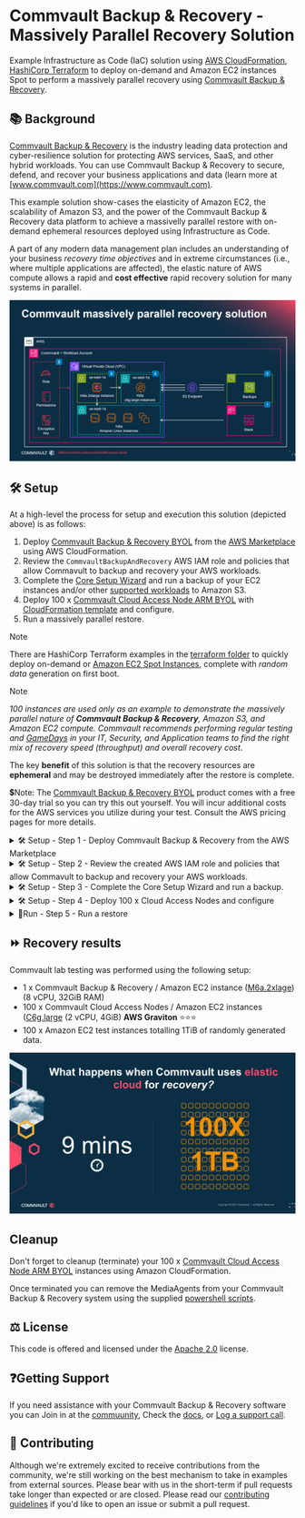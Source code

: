 # Commvault Backup & Recovery - Massively Parallel Recovery Solution

Example Infrastructure as Code (IaC) solution using [AWS CloudFormation](https://aws.amazon.com/cloudformation/), [HashiCorp Terraform](https://www.terraform.io/) to deploy on-demand and  Amazon EC2 instances Spot to perform a massively parallel recovery using [Commvault Backup & Recovery](https://www.commvault.com/platform/products/backup-and-recovery).

## :books: Background

[Commvault Backup & Recovery](https://www.commvault.com/aws) is the industry leading data protection and cyber-resilience solution for protecting AWS services, SaaS, and other hybrid workloads. You can use Commvault Backup & Recovery to secure, defend, and recover your business applications and data (learn more at [www.commvault.com](https://www.commvault.com).

This example solution show-cases the elasticity of Amazon EC2, the scalability of Amazon S3, and the power of the Commvault Backup & Recovery data platform to achieve a massivelly parallel restore with on-demand ephemeral resources deployed using Infrastructure as Code.

A part of any modern data management plan includes an understanding of your business _recovery time objectives_ and in extreme circumstances (i.e., where multiple applications are affected), the elastic nature of AWS compute allows a rapid and **cost effective** rapid recovery solution for many systems in parallel.

![Commvault Massively Parallel Restore - Reference Architecture](https://github.com/mericson-cv/aws-massively-parallel-recovery-solution/blob/main/commvault-massively-parallel-recovery-solution.png)

## :hammer_and_wrench: Setup

At a high-level the process for setup and execution this solution (depicted above) is as follows:
1. Deploy [Commvault Backup & Recovery BYOL](https://aws.amazon.com/marketplace/pp/prodview-ecysdywnipxv6?sr=0-3&ref_=beagle&applicationId=AWSMPContessa) from the [AWS Marketplace](https://aws.amazon.com/marketplace/seller-profile?id=88cecb14-a8b2-49bd-ba1f-58be76108f48) using AWS CloudFormation.
2. Review the ```CommvaultBackupAndRecovery``` AWS IAM role and policies that allow Commavult to backup and recovery your AWS workloads.
3. Complete the [Core Setup Wizard](https://documentation.commvault.com/2023e/essential/86625_quick_start_guide.html#step-3-complete-core-setup-wizard) and run a backup of your EC2 instances and/or other [supported workloads](https://www.commvault.com/supported-technologies/amazon/aws) to Amazon S3.
4. Deploy 100 x [Commvault Cloud Access Node ARM BYOL](https://aws.amazon.com/marketplace/pp/prodview-usqf7gn3ipqke?sr=0-2&ref_=beagle&applicationId=AWSMPContessa) with [CloudFormation template](https://github.com/mericson-cv/aws-massively-parallel-recovery-solution/tree/main/cloudformation) and configure.
5. Run a massively parallel restore.

> [!NOTE]
> There are HashiCorp Terraform examples in the [terraform folder](https://github.com/mericson-cv/aws-massively-parallel-recovery-solution/tree/main/terraform) to quickly deploy on-demand or [Amazon EC2 Spot Instances](https://aws.amazon.com/ec2/spot/), complete with _random data_ generation on first boot. 

> [!NOTE]
> _100 instances are used only as an example to demonstrate the massively parallel nature of __Commvault Backup & Recovery__, Amazon S3, and Amazon EC2 compute. Commvault recommends performing regular testing and [GameDays](https://aws.amazon.com/gameday/) in your IT, Security, and Application teams to find the right mix of recovery speed (throughput) and overall recovery cost_. 

The key **benefit** of this solution is that the recovery resources are __ephemeral__ and may be destroyed immediately after the restore is complete.

💲Note: The [Commvault Backup & Recovery BYOL](https://aws.amazon.com/marketplace/pp/prodview-ecysdywnipxv6?sr=0-3&ref_=beagle&applicationId=AWSMPContessa) product comes with a free 30-day trial so you can try this out yourself. You will incur additional costs for the AWS services you utilize during your test. Consult the AWS pricing pages for more details.

<details>
<summary>🛠️ Setup - Step 1 - Deploy Commvault Backup & Recovery from the AWS Marketplace</summary>

This step deploys Commvault Backup & Recovery as a single Amazon EC2 instance running Microsoft Windows. If you already have a Commvault Backup & Recovery deployment, you may skip this step.

1. Login to [AWS Console](https://aws.amazon.com/console/) as a user that can deploy new Amazon EC2, Amazon S3. and AWS IAM resources using Amazon CloudFormation.
2. Open new browser tab to [AWS Marketplace](https://aws.amazon.com/marketplace) and search for ```Commvault```.
3. Click [Commvault Backup & Recovery BYOL](https://aws.amazon.com/marketplace/pp/prodview-ecysdywnipxv6?sr=0-3&ref_=beagle&applicationId=AWSMPContessa).
4. Select **CloudFormation Template** Fulfilment Option and supply requested information.
6. Select the **I acknowledge that AWS CloudFormation might create IAM resources with custom names.** checkbox.
7. Click **Submit** to deploy.

</details>

<details>
<summary>🛠️ Setup - Step 2 - Review the created AWS IAM role and policies that allow Commavult to backup and recovery your AWS workloads.</summary>

Commvault will create a single AWS IAM Role called `CommvaultBackupAndRecovery`.

Detailed information of the AWS IAM Policies required by Commvault (per AWS workload) may be viewed [here](https://documentation.commvault.com/2023e/essential/101442_requirements_and_usage_for_aws_iam_policies_and_permissions.html#iam-policies).

</details>

<details>
<summary>🛠️ Setup - Step 3 - Complete the Core Setup Wizard and run a backup.</summary>

### Creating a Commvault admin account
1. Obtain your ```Administrator``` password for your newly created ```Commvault Backup & Recovery``` instance.
2. Login using Remote Desktop Protocol (RDP)
3. Wait for the ```******* Starting Commserve image customization ********``` powershell first-boot configuration script to complete. 

> [!NOTE]
> Commvault recommends using [Amazon EC2 Instance Connect](https://aws.amazon.com/about-aws/whats-new/2023/06/amazon-ec2-instance-connect-ssh-rdp-public-ip-address/) for secure access to your Commvault instance _without_ the need to expose public IP addresses, or manage __bastion hosts__.

> [!IMPORTANT]
> *Be patient*, remember that each of the Amazon EBS volumes on the host is being provisioned from Amazon EBS snapshots that are stored in Amazon S3.

A browser will open to complete the remaining setup.

4.	Provide the **Email address** that will be associated with the Commvault ```admin``` user ([break glass account](https://docs.aws.amazon.com/whitepapers/latest/organizing-your-aws-environment/break-glass-access.html)).
5.	Provide the **Password** that will be associated with the Commvault ```admin``` user.
6.	Click **Create account**.
7.	You will be greeted with Command Center login screen. Login with newly created ```admin``` user and password.
8.	Click **OK** to accept the License and Registration warning.

> [!WARNING]
> If you are using a trial license the ```Cloud Storage``` license will be constrained to a maximum of ten (10) concurrent MediaAgents during the restore. If you have a paid Commvault license, you can [submit a request](https://ma.commvault.com/Support/ProductRegistration) to extend your ```Cloud Storage``` license to match your required parallism (i.e., the total number of Access Nodes you will have active in your Commvault environment).

### Completing Commvault Core Setup
Next, you just need to tell Commvault how often you want to run backups, and where to store your backups (i.e., Amazon S3).

1. Click **Let’s get started**.
2. Click **Cloud** in the Add storage page.
3. Provide a **Cloud library Name** (i.e., ```Amazon S3-IA - Backups us-east-1```).
4. Select **Amazon S3** as the Cloud storage Type.
5. Set the **Service host** to ```s3.us-east-1.amazonaws.com``` (your Region may differ).
6. Select **IAM role** for the credentials.
7. Enter the ```**bucket name**``` created during your AWS CloudFormation deployment.

> [!NOTE]
> You can find the bucket name in the AWS CloudFormation Console, in your stack, on the Outputs tab, as CvltCloudLibraryBucketName

9. Leave **Storage class**, as the default S3 Standard-Infrequent Access (S3 Standard-IA).
10. Enter the **Deduplication DB location**, use the volume pre-setup, pre-formatted with correct block-size (i.e., ```H:\Amqzon-S3-IA-DDB```)
11. Click **Save** to accept defaults for your server plan.

Consider [upgrading your Commvault software](https://documentation.commvault.com/2023e/essential/120686_downloading_software_on_demand.html) to the latest Maintenance Release before moving to the next step.

### Deploying some test Amazon EC2 instances
If you are simply testing this solution, navigate to the [terraform](https://github.com/mericson-cv/aws-massively-parallel-recovery-solution/blob/main/terraform/100-amazon-ec2-instances%20(10GB%20random%20data)/main.tf) file where you can find an example to deploy one hundred (100) on-demand Amazon EC2 test hosts.

### Run an initial backup
You will need an initial backup of your protected workloads before you can run a massively parallel restore. Assuming you used the terraform example above, perform the following to configure and run a backup.
1. [Add your AWS account](https://documentation.commvault.com/2023e/essential/121660_configuring_backups_for_amazon_ec2_instances.html#add-hypervisor) to Commvault Backup & Recovery.
2. Create an [Amazon EC2 group](https://documentation.commvault.com/2023e/essential/121660_configuring_backups_for_amazon_ec2_instances.html#add-vm-group) to auto-discover EC2 instances and protect them.
3. Run a **[backup](https://documentation.commvault.com/2023e/essential/121676_backing_up_amazon_ec2_instances_on_demand.html)**
</details>

<details>

<summary>🛠️ Setup - Step 4 - Deploy 100 x Cloud Access Nodes and configure</summary>
OK, it's time to setup your set of parallel **Cloud Access Nodes**, Commvault uses Cloud Access Nodes to perform backup, replication, restores. Commvault recommends [AWS Graviton](https://aws.amazon.com/ec2/graviton/) based Access Nodes for best price-performance and so you can meet your [Shared Sustainabiltiy Responsibility](https://docs.aws.amazon.com/wellarchitected/latest/sustainability-pillar/the-shared-responsibility-model.html) in AWS. 

You can acclerate recovery time by increasing the number of Access Nodes used, allowing more parallel recovery activities to run at the same time. Not only does this increase business agility, it also saves cost as you are only paying for what you use (_during the restore_).

1. Navigate to **Manage > CommCell** and enable **Requires authcode for installation** toggle.
2. Click the **authcode** and save it somewhere safe, you will need it next.
3. Download the 100 x Amazon EC2 Cloud Access Nodes [```template.yml```](https://github.com/mericson-cv/aws-massively-parallel-recovery-solution/tree/main/cloudformation/100x%20Cloud%20Access%20Nodes) and update to match your environment. You will find instructions at the top of the template for performing updates

```
#
# INSTRUCTIONS: 
# - Ensure AWS Account where instances are deployed has an AWS IAM role called 'CommvaultBackupAndRecovery' (this role is created during deployment of the 'Commvault Backup & Recovery BYOL' product in AWS Marketplace).
# - Update all occurrences of the KeyName parameter to a Key pair Name in your AWS account.
# - Update all occurrences of the SubnetId parameter with the Subnet ID that your 'Commvault Backup & Recovery' instance resides within - this allows use of Commvault HotAdd recovery
# - Update all occurrences of the GroupSet parameter with a Security group ID that allows incoming TCP (8400, 8403) and ICMP (PING) from the 'Commbvault Backup & Recovery' instance.
# - Optionally update the ImageId, InstanceType
# 
# INSTRUCTIONS to auto-register instances with your Commvault Backup & Recovery instance
# - Replace all occurrences of the -CSHost parameter (see UserData section) to include the IPv4 address of your 'Commvault Backup & Recovery' instance.
# - Replace all occurrences of the -CSName parameter (see UserData section) to match the fully-qualified hostname returned by `nslookup <YOUR-CS-HOST>` (or your CommServe friendly name as shown in Commvault Command Center home screen).
# - Obtain the authcode for your CommServe and replace all occurrences of -authcode parameter (see UserData section).
#
```
4. Create and launch a new AWS CloudFormation Stack with your customized ```template.yml``` using either the [console](https://docs.aws.amazon.com/AWSCloudFormation/latest/UserGuide/cfn-using-console.html) or the [AWS CLI](https://docs.aws.amazon.com/AWSCloudFormation/latest/UserGuide/cfn-using-cli.html).
5. Navigate to **Manage > Server groups** and click **Add server group**
6. Provide a freeform text **Name** for your group. This group will contain all of the Access Nodes you just deployed using CloudFormation.
7. Select **automatic association** and add a rule with the following settings, then click **Save**
```
Client Scope - Clients in this CommCell
Rule: Package Installed == Virtual Server
Rule: OS Version contains 'Amazon Linux'
Rule: Power State == ON
```
9. Navigate to your previously configured [Amazon EC2 group](https://documentation.commvault.com/2023e/essential/159097_updating_amazon_ec2_vm_group.html) and add your **group** for the access nodes.
10. Add a new [entity setting](https://documentation.commvault.com/2023e/essential/132683_adding_setting_for_servers_and_server_groups.html) called ```nStartAgentThreads``` with the values specified below, and click **Save**.

| Setting | Value |
| ------- | ----- |
| **Name:** | ```nStartAgentThreads``` |
| **Entity:** | Select your previously created server group |
| **Category:** | ```VirtualServer``` |
| **Type:** | ```Integer``` |
| **Value:** | ```100``` |
12. Add a new entity-based additional setting called ```MaxRestoreStreams``` and set to ``100``.

| Setting | Value |
| ------- | ----- |
| **Name:** | ```MaxRestoreStreams``` |
| **Entity:** | Select your previously created server group |
| **Category:** | ```VirtualServer``` |
| **Type:** | ```Integer``` |
| **Value:** | ```100``` |
13. Open **Commvault CommCell Console** and noativate to the Cloud library where your backups are stored, expand the libarry right-click **Mount-Path**.
14. Select **Share Mount Path**
15. Click the **Share** button and add each new Access Node with an _Access Mode_ of ```Read```
16. Click **Save**

> [!NOTE]
> You can use Amazon EC2 Spot Instances for your Cloud Access Nodes, but if the instance is reclaimed during the recovery, the restore will fail for any instance(s) being restored by the reclaimed instance. See the Cloudformation [```template.yml```](https://github.com/mericson-cv/aws-massively-parallel-recovery-solution/blob/main/cloudformation/100x%20Cloud%20Access%20Nodes%20(Spot%20Market)/template.yml) to deploy your Access Nodes from the Spot Market.
</details>

<details>

<summary>🏃Run - Step 5 - Run a restore</summary>

Simply [run a restore](https://documentation.commvault.com/2023e/essential/87257_restoring_full_amazon_ec2_instance_in_place.html) from **Commvault Commvault Center** 
</details>

## ⏩ Recovery results

Commvault lab testing was performed using the following setup:
- 1 x Commvault Backup & Recovery / Amazon EC2 instance ([M6a.2xlage](https://aws.amazon.com/ec2/instance-types/m6a/)) (8 vCPU, 32GiB RAM)
- 100 x Commvault Cloud Access Nodes / Amazon EC2 instances ([C6g.large](https://aws.amazon.com/ec2/instance-types/c6g/) (2 vCPU, 4GiB) **AWS Graviton** ⭐⭐⭐
- 100 x Amazon EC2 test instances totalling 1TiB of randomly generated data.

![Test Result](commvault-massively-parallel-recovery-result.png)

## Cleanup
   
Don't forget to cleanup (terminate) your 100 x [Commvault Cloud Access Node ARM BYOL](https://aws.amazon.com/marketplace/pp/prodview-usqf7gn3ipqke?sr=0-2&ref_=beagle&applicationId=AWSMPContessa) instances using Amazon CloudFormation.

Once terminated you can remove the MediaAgents from your Commvault Backup & Recovery system using the supplied [powershell scripts](https://github.com/mericson-cv/aws-massively-parallel-recovery-solution/tree/main/powershell).

   
## :balance_scale: License

This code is offered and licensed under the [Apache 2.0](https://github.com/mericson-cv/aws-massively-parallel-recovery-solution/blob/main/LICENSE.md) license.

## ❓Getting Support

If you need assistance with your Commvault Backup & Recovery software you can Join in at the [commuunity](https://community.commvault.com), Check the [docs](https://docs.commvault.com), or [Log a support call](https://ma.commvault.com).

## :handshake: Contributing

Although we're extremely excited to receive contributions from the community, we're still working on the best mechanism to take in examples from external sources. Please bear with us in the short-term if pull requests take longer than expected or are closed.
Please read our [contributing guidelines](https://github.com/mericson-cv/aws-massively-parallel-recovery-solution/master/CONTRIBUTING.md)
if you'd like to open an issue or submit a pull request.
